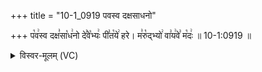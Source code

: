 +++
title = "10-1_0919 पवस्व दक्षसाधनो"

+++
प꣡व꣢स्व दक्ष꣣सा꣡ध꣢नो दे꣣वे꣡भ्यः꣢ पी꣣त꣡ये꣢ हरे। म꣣रु꣡द्भ्यो꣢ वा꣣य꣢वे꣣ म꣡दः꣢ ॥ 10-1:0919 ॥

<details><summary>विस्वर-मूलम् (VC)</summary>

पवस्व दक्षसाधनो देवेभ्यः पीतये हरे । मरुद्भ्यो वायवे मदः ॥९१९॥
</details>